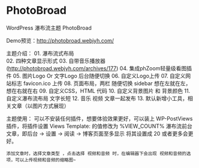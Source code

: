 PhotoBroad
==========

WordPress 瀑布流主题 PhotoBroad

Demo预览：http://photobroad.webjyh.com/

主题介绍：
    01. 瀑布流式布局<br />
    02. 四种文章显示形式
    03. 自带音乐播放器 (http://photobroad.webjyh.com/archives/177)
    04. 集成phZoom轻量级看图插件
    05. 图片Logo Or 文字Logo 后台随便切换
    06. 自定义Logo上传
    07. 自定义网站标志 favicon.ico 上传
    08. 页面布局，两栏 随便切换 sidebar 想在左就在左，想在右就在右
    09. 自定义CSS，HTML 代码
    10. 自定义背景图片 和 背景颜色
    11. 自定义瀑布流布局 文字长短
    12. 音乐 视频 文章一起发布
    13. 默认新增小工具，相关文章（以图片方式展现）
    
主题使用：
    可以不安装任何插件，想要体验效果更好，可以装上 WP-PostViews 插件，将插件设置 Views Template: 的值修改为 %VIEW_COUNT% 瀑布流前台文章，即后台 -> 设置 -> 阅读 -> 博客页面至多显示 将其设置成 20 或者更多会更好。

    添加文章时，选择文章类型 ，点击选择 视频和音频 时，在编辑器下会出现 视频和音频的选项，可以上传视频和音频的缩略图~
